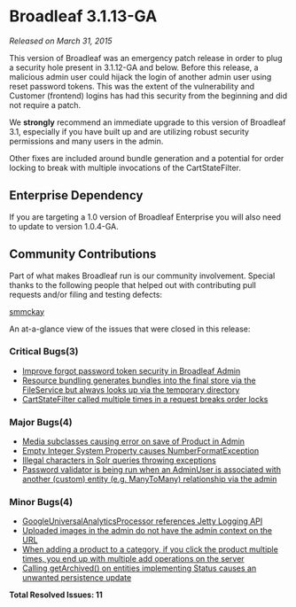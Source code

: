 # Broadleaf 3.1.13-GA

_Released on March 31, 2015_

This version of Broadleaf was an emergency patch release in order to plug a security hole present in 3.1.12-GA and below. Before this release, a malicious admin user could hijack the login of another admin user using reset password tokens. This was the extent of the vulnerability and Customer (frontend) logins has had this security from the beginning and did not require a patch.

We **strongly** recommend an immediate upgrade to this version of Broadleaf 3.1, especially if you have built up and are utilizing robust security permissions and many users in the admin.

Other fixes are included around bundle generation and a potential for order locking to break with multiple invocations of the CartStateFilter.

## Enterprise Dependency

If you are targeting a 1.0 version of Broadleaf Enterprise you will also need to update to version 1.0.4-GA.

## Community Contributions
Part of what makes Broadleaf run is our community involvement. Special thanks to the following people that helped out with contributing pull requests and/or filing and testing defects:

[smmckay](https://github.com/smmckay)

An at-a-glance view of the issues that were closed in this release:
### Critical Bugs(3)
- [Improve forgot password token security in Broadleaf Admin](https://github.com/BroadleafCommerce/BroadleafCommerce/issues/1298)
- [Resource bundling generates bundles into the final store via the FileService but always looks up via the temporary directory](https://github.com/BroadleafCommerce/BroadleafCommerce/issues/1255)
- [CartStateFilter called multiple times in a request breaks order locks](https://github.com/BroadleafCommerce/BroadleafCommerce/issues/1239)

### Major Bugs(4)
- [Media subclasses causing error on save of Product in Admin](https://github.com/BroadleafCommerce/BroadleafCommerce/issues/1258)
- [Empty Integer System Property causes NumberFormatException](https://github.com/BroadleafCommerce/BroadleafCommerce/issues/1252)
- [Illegal characters in Solr queries throwing exceptions](https://github.com/BroadleafCommerce/BroadleafCommerce/issues/1257)
- [Password validator is being run when an AdminUser is associated with another (custom) entity (e.g. ManyToMany) relationship via the admin](https://github.com/BroadleafCommerce/BroadleafCommerce/issues/1245)

### Minor Bugs(4)
- [GoogleUniversalAnalyticsProcessor references Jetty Logging API](https://github.com/BroadleafCommerce/BroadleafCommerce/issues/1253)
- [Uploaded images in the admin do not have the admin context on the URL](https://github.com/BroadleafCommerce/BroadleafCommerce/issues/1251)
- [When adding a product to a category, if you click the product multiple times, you end up with multiple add operations on the server](https://github.com/BroadleafCommerce/BroadleafCommerce/issues/1250)
- [Calling getArchived() on entities implementing Status causes an unwanted persistence update](https://github.com/BroadleafCommerce/BroadleafCommerce/issues/1246)

**Total Resolved Issues: 11**

